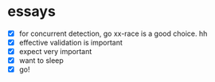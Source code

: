 # essays
- [x] for concurrent detection, go xx-race is a good choice. hh
- [x] effective validation is important
- [x] expect very important
- [x] want to sleep
- [x] go!
